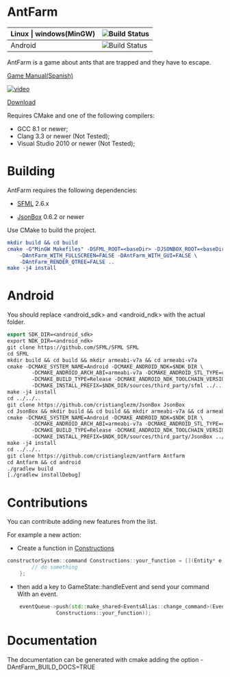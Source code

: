 # AntFarm

|Linux \| windows(MinGW) | ![Build Status](https://github.com/cristianglezm/antfarm/actions/workflows/ci.yml/badge.svg)|
|---|---|
|Android |![Build Status](https://github.com/cristianglezm/antfarm/actions/workflows/ci.yml/badge.svg)|

AntFarm is a game about ants that are trapped and they have to escape.

[Game Manual(Spanish)](https://bitbucket.org/cristianglezm/antfarm/wiki/Manual%20de%20Juego)

[![video](https://i1.ytimg.com/vi/o17TOI_zKAY/hqdefault.jpg)](https://www.youtube.com/watch?v=o17TOI_zKAY)

[Download](https://bitbucket.org/cristianglezm/antfarm/downloads)

Requires CMake and one of the following compilers:

* GCC 8.1 or newer;
* Clang 3.3 or newer (Not Tested);
* Visual Studio 2010 or newer (Not Tested);

Building
===

AntFarm requires the following dependencies:

* [SFML](http://sfml-dev.org) 2.6.x

* [JsonBox](https://github.com/cristianglezm/JsonBox) 0.6.2 or newer

Use CMake to build the project.

```cmake
mkdir build && cd build
cmake -G"MinGW Makefiles" -DSFML_ROOT=<baseDir> -DJSONBOX_ROOT=<baseDir> \ 
	-DAntFarm_WITH_FULLSCREEN=FALSE -DAntFarm_WITH_GUI=FALSE \
	-DAntFarm_RENDER_QTREE=FALSE ..
make -j4 install
```

Android
==

You should replace <android_sdk> and <android_ndk> with the actual folder.

```cmake
export SDK_DIR=<android_sdk>
export NDK_DIR=<android_ndk>
git clone https://github.com/SFML/SFML SFML
cd SFML
mkdir build && cd build && mkdir armeabi-v7a && cd armeabi-v7a
cmake -DCMAKE_SYSTEM_NAME=Android -DCMAKE_ANDROID_NDK=$NDK_DIR \
        -DCMAKE_ANDROID_ARCH_ABI=armeabi-v7a -DCMAKE_ANDROID_STL_TYPE=c++_shared \
        -DCMAKE_BUILD_TYPE=Release -DCMAKE_ANDROID_NDK_TOOLCHAIN_VERSION=clang -DCMAKE_ANDROID_API=27 \
        -DCMAKE_INSTALL_PREFIX=$NDK_DIR/sources/third_party/sfml ../..
make -j4 install
cd ../../..
git clone https://github.com/cristianglezm/JsonBox JsonBox
cd JsonBox && mkdir build && cd build && mkdir armeabi-v7a && cd armeabi-v7a
cmake -DCMAKE_SYSTEM_NAME=Android -DCMAKE_ANDROID_NDK=$NDK_DIR \
        -DCMAKE_ANDROID_ARCH_ABI=armeabi-v7a -DCMAKE_ANDROID_STL_TYPE=c++_shared \
        -DCMAKE_BUILD_TYPE=Release -DCMAKE_ANDROID_NDK_TOOLCHAIN_VERSION=clang -DCMAKE_ANDROID_API=27 \
        -DCMAKE_INSTALL_PREFIX=$NDK_DIR/sources/third_party/JsonBox ../..
make -j4 install
cd ../../..
git clone https://github.com/cristianglezm/antfarm Antfarm
cd Antfarm && cd android
./gradlew build
[./gradlew installDebug]

```

Contributions
===

You can contribute adding new features from the list.

For example a new action:

* Create a function in [Constructions](https://github.com/cristianglezm/AntFarm/blob/master/src/Systems/constructorSystem/Constructions.cpp)

```cpp
constructorSystem::command Constructions::your_function = [](Entity* e,sf::VertexArray* map, sf::FloatRect bounds){
		// do something
	};
```

* then add a key to GameState::handleEvent and send your command With an event.

```cpp
	eventQueue->push(std::make_shared<EventsAlias::change_command>(EventType::CHANGE_COMMAND,
				Constructions::your_function));
```

Documentation
===

The documentation can be generated with cmake adding the option -DAntFarm_BUILD_DOCS=TRUE

